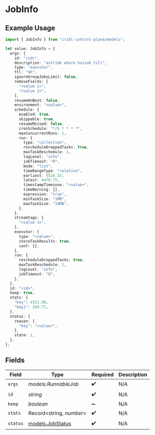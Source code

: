 # JobInfo

## Example Usage

```typescript
import { JobInfo } from "cribl-control-plane/models";

let value: JobInfo = {
  args: {
    id: "<id>",
    description: "astride where huzzah till",
    type: "executor",
    ttl: "4h",
    ignoreGroupJobsLimit: false,
    removeFields: [
      "<value 1>",
      "<value 2>",
    ],
    resumeOnBoot: false,
    environment: "<value>",
    schedule: {
      enabled: true,
      skippable: true,
      resumeMissed: false,
      cronSchedule: "*/5 * * * *",
      maxConcurrentRuns: 1,
      run: {
        type: "collection",
        rescheduleDroppedTasks: true,
        maxTaskReschedule: 1,
        logLevel: "info",
        jobTimeout: "0",
        mode: "list",
        timeRangeType: "relative",
        earliest: 5516.53,
        latest: 4479.75,
        timestampTimezone: "<value>",
        timeWarning: {},
        expression: "true",
        minTaskSize: "1MB",
        maxTaskSize: "10MB",
      },
    },
    streamtags: [
      "<value 1>",
    ],
    executor: {
      type: "<value>",
      storeTaskResults: true,
      conf: {},
    },
    run: {
      rescheduleDroppedTasks: true,
      maxTaskReschedule: 1,
      logLevel: "info",
      jobTimeout: "0",
    },
  },
  id: "<id>",
  keep: true,
  stats: {
    "key": 4311.98,
    "key1": 280.71,
  },
  status: {
    reason: {
      "key": "<value>",
    },
    state: 1,
  },
};
```

## Fields

| Field                                      | Type                                       | Required                                   | Description                                |
| ------------------------------------------ | ------------------------------------------ | ------------------------------------------ | ------------------------------------------ |
| `args`                                     | *models.RunnableJob*                       | :heavy_check_mark:                         | N/A                                        |
| `id`                                       | *string*                                   | :heavy_check_mark:                         | N/A                                        |
| `keep`                                     | *boolean*                                  | :heavy_minus_sign:                         | N/A                                        |
| `stats`                                    | Record<string, *number*>                   | :heavy_check_mark:                         | N/A                                        |
| `status`                                   | [models.JobStatus](../models/jobstatus.md) | :heavy_check_mark:                         | N/A                                        |